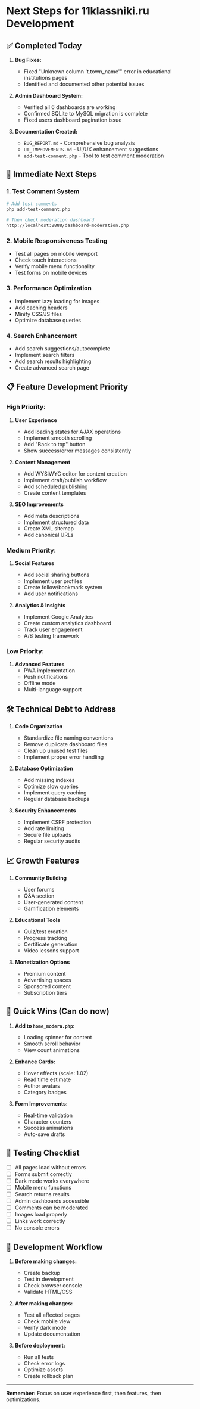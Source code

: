 # Next Steps for 11klassniki.ru Development

## ✅ Completed Today

1. **Bug Fixes:**
   - Fixed "Unknown column 't.town_name'" error in educational institutions pages
   - Identified and documented other potential issues

2. **Admin Dashboard System:**
   - Verified all 6 dashboards are working
   - Confirmed SQLite to MySQL migration is complete
   - Fixed users dashboard pagination issue

3. **Documentation Created:**
   - `BUG_REPORT.md` - Comprehensive bug analysis
   - `UI_IMPROVEMENTS.md` - UI/UX enhancement suggestions
   - `add-test-comment.php` - Tool to test comment moderation

## 🚀 Immediate Next Steps

### 1. **Test Comment System**
```bash
# Add test comments
php add-test-comment.php

# Then check moderation dashboard
http://localhost:8888/dashboard-moderation.php
```

### 2. **Mobile Responsiveness Testing**
- Test all pages on mobile viewport
- Check touch interactions
- Verify mobile menu functionality
- Test forms on mobile devices

### 3. **Performance Optimization**
- Implement lazy loading for images
- Add caching headers
- Minify CSS/JS files
- Optimize database queries

### 4. **Search Enhancement**
- Add search suggestions/autocomplete
- Implement search filters
- Add search results highlighting
- Create advanced search page

## 📋 Feature Development Priority

### High Priority:
1. **User Experience**
   - Add loading states for AJAX operations
   - Implement smooth scrolling
   - Add "Back to top" button
   - Show success/error messages consistently

2. **Content Management**
   - Add WYSIWYG editor for content creation
   - Implement draft/publish workflow
   - Add scheduled publishing
   - Create content templates

3. **SEO Improvements**
   - Add meta descriptions
   - Implement structured data
   - Create XML sitemap
   - Add canonical URLs

### Medium Priority:
1. **Social Features**
   - Add social sharing buttons
   - Implement user profiles
   - Create follow/bookmark system
   - Add user notifications

2. **Analytics & Insights**
   - Implement Google Analytics
   - Create custom analytics dashboard
   - Track user engagement
   - A/B testing framework

### Low Priority:
1. **Advanced Features**
   - PWA implementation
   - Push notifications
   - Offline mode
   - Multi-language support

## 🛠️ Technical Debt to Address

1. **Code Organization**
   - Standardize file naming conventions
   - Remove duplicate dashboard files
   - Clean up unused test files
   - Implement proper error handling

2. **Database Optimization**
   - Add missing indexes
   - Optimize slow queries
   - Implement query caching
   - Regular database backups

3. **Security Enhancements**
   - Implement CSRF protection
   - Add rate limiting
   - Secure file uploads
   - Regular security audits

## 📈 Growth Features

1. **Community Building**
   - User forums
   - Q&A section
   - User-generated content
   - Gamification elements

2. **Educational Tools**
   - Quiz/test creation
   - Progress tracking
   - Certificate generation
   - Video lessons support

3. **Monetization Options**
   - Premium content
   - Advertising spaces
   - Sponsored content
   - Subscription tiers

## 🎯 Quick Wins (Can do now)

1. **Add to `home_modern.php`:**
   - Loading spinner for content
   - Smooth scroll behavior
   - View count animations

2. **Enhance Cards:**
   - Hover effects (scale: 1.02)
   - Read time estimate
   - Author avatars
   - Category badges

3. **Form Improvements:**
   - Real-time validation
   - Character counters
   - Success animations
   - Auto-save drafts

## 📝 Testing Checklist

- [ ] All pages load without errors
- [ ] Forms submit correctly
- [ ] Dark mode works everywhere
- [ ] Mobile menu functions
- [ ] Search returns results
- [ ] Admin dashboards accessible
- [ ] Comments can be moderated
- [ ] Images load properly
- [ ] Links work correctly
- [ ] No console errors

## 🚦 Development Workflow

1. **Before making changes:**
   - Create backup
   - Test in development
   - Check browser console
   - Validate HTML/CSS

2. **After making changes:**
   - Test all affected pages
   - Check mobile view
   - Verify dark mode
   - Update documentation

3. **Before deployment:**
   - Run all tests
   - Check error logs
   - Optimize assets
   - Create rollback plan

---

**Remember:** Focus on user experience first, then features, then optimizations.